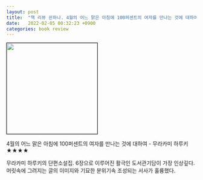 ```yaml
---
layout: post
title:  "책 리뷰 쉰하나. 4월의 어느 맑은 아침에 100퍼센트의 여자를 만나는 것에 대하여"
date:   2022-02-05 00:32:23 +0900
categories: book review
---
```

<img width=240px style="border:1px solid black;" src="https://shopping-phinf.pstatic.net/main_3246683/32466839884.20220524185109.jpg?type=w300">

4월의 어느 맑은 아침에 100퍼센트의 여자를 만나는 것에 대하여 - 무라카미 하루키 ★★★★

무라카미 하루키의 단편소설집. 6장으로 이루어진 활극인 도서관기담이 가장 인상깊다. 머릿속에 그려지는 글의 이미지와 기묘한 분위기속 조성되는 서사가 훌륭했다.
